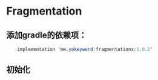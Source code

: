 # Fragmentation

## 添加gradle的依赖项：
```java
    implementation 'me.yokeyword:fragmentationx:1.0.2'
```

## 初始化
```java


```
